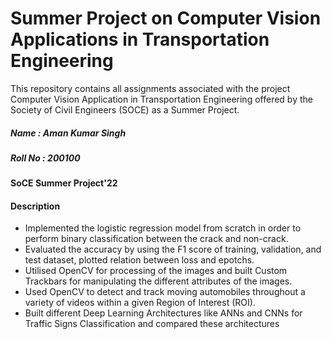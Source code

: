 # Summer Project on Computer Vision Applications in Transportation Engineering

This repository contains all assignments associated with the project Computer Vision Application in Transportation Engineering offered by the Society of Civil Engineers (SOCE) as a Summer Project.

##### Name : Aman Kumar Singh
##### Roll No : 200100


#### SoCE Summer Project'22
#### Description
- Implemented the logistic regression model from scratch in order to perform binary classification between the crack and non-crack.
- Evaluated the accuracy by using the F1 score of training, validation, and test dataset, plotted relation between loss and epotchs.
- Utilised OpenCV for processing of the images and built Custom Trackbars for manipulating the different attributes of the images.
- Used OpenCV to detect and track moving automobiles throughout a variety of videos within a given Region of Interest (ROI).
- Built different Deep Learning Architectures like ANNs and CNNs for Traffic Signs Classification and compared these architectures


